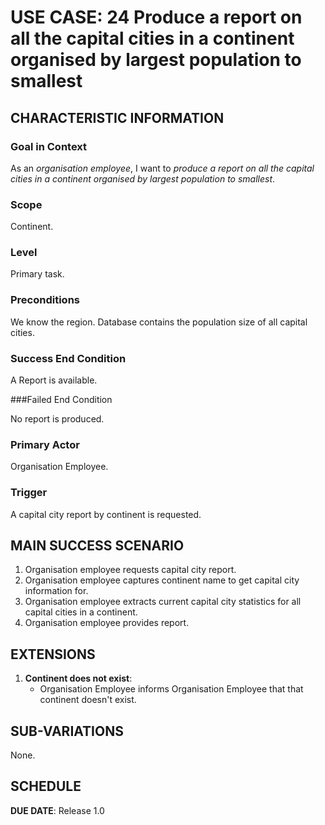 # USE CASE: 24 Produce a report on all the capital cities in a continent organised by largest population to smallest

## CHARACTERISTIC INFORMATION

### Goal in Context

As an *organisation employee*, I want to *produce a report on all the capital cities in a continent organised by largest population to smallest*.

### Scope

Continent.

### Level

Primary task.

### Preconditions

We know the region. Database contains the population size of all capital cities.

### Success End Condition

A Report is available.

###Failed End Condition

No report is produced.

### Primary Actor

Organisation Employee.

### Trigger

A capital city report by continent is requested.

## MAIN SUCCESS SCENARIO

1. Organisation employee requests capital city report.
2. Organisation employee captures continent name to get capital city information for.
3. Organisation employee extracts current capital city statistics for all capital cities in a continent.
4. Organisation employee provides report.

## EXTENSIONS

1. **Continent does not exist**:
   - Organisation Employee informs Organisation Employee that that continent doesn't exist.

## SUB-VARIATIONS

None.

## SCHEDULE

**DUE DATE**: Release 1.0